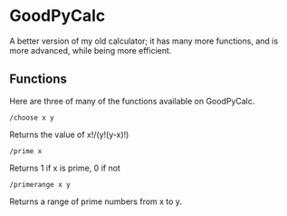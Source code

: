 GoodPyCalc
==========

A better version of my old calculator; it has many more functions, and is more advanced, while being more efficient.

Functions
---------
Here are three of many of the functions available on GoodPyCalc.

    /choose x y

Returns the value of x!/(y!(y-x)!)

    /prime x

Returns 1 if x is prime, 0 if not

    /primerange x y
  
Returns a range of prime numbers from x to y.
